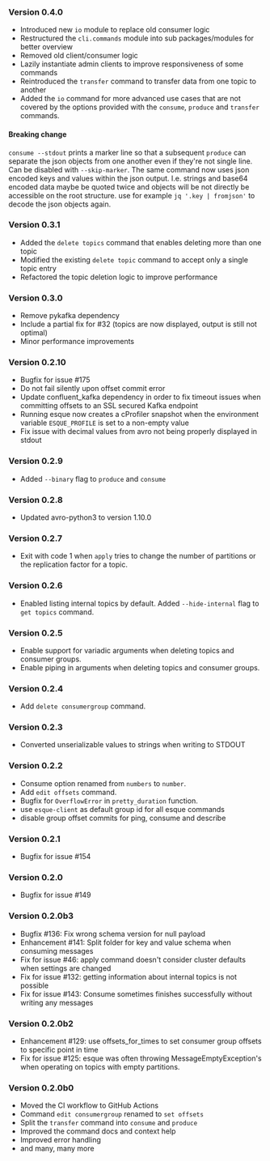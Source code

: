 ### Version 0.4.0
* Introduced new `io` module to replace old consumer logic
* Restructured the `cli.commands` module into sub packages/modules for better overview
* Removed old client/consumer logic
* Lazily instantiate admin clients to improve responsiveness of some commands
* Reintroduced the `transfer` command to transfer data from one topic to another
* Added the `io` command for more advanced use cases that are not covered by the options provided with the `consume`, 
  `produce` and `transfer` commands.

#### Breaking change
`consume --stdout` prints a marker line so that a subsequent `produce` can separate the json objects from one another 
even if they're not single line. Can be disabled with `--skip-marker`. 
The same command now uses json encoded keys and values within the json output.
I.e. strings and base64 encoded data maybe be quoted twice and objects will be not directly be accessible on the root 
structure.
use for example `jq '.key | fromjson'` to decode the json objects again.

### Version 0.3.1
* Added the `delete topics` command that enables deleting more than one topic
* Modified the existing `delete topic` command to accept only a single topic entry
* Refactored the topic deletion logic to improve performance

### Version 0.3.0
* Remove pykafka dependency
* Include a partial fix for #32 (topics are now displayed, output is still not optimal)
* Minor performance improvements

### Version 0.2.10
* Bugfix for issue #175
* Do not fail silently upon offset commit error
* Update confluent_kafka dependency in order to fix timeout issues when committing offsets to an SSL secured Kafka 
  endpoint
* Running esque now creates a cProfiler snapshot when the environment variable `ESQUE_PROFILE` is set to a non-empty 
  value
* Fix issue with decimal values from avro not being properly displayed in stdout

### Version 0.2.9
* Added `--binary` flag to `produce` and `consume`

### Version 0.2.8
* Updated avro-python3 to version 1.10.0

### Version 0.2.7
* Exit with code 1 when `apply` tries to change the number of partitions or the replication factor for a topic.

### Version 0.2.6
* Enabled listing internal topics by default. Added `--hide-internal` flag to `get topics` command.

### Version 0.2.5
* Enable support for variadic arguments when deleting topics and consumer groups.
* Enable piping in arguments when deleting topics and consumer groups.

### Version 0.2.4
* Add `delete consumergroup` command.

### Version 0.2.3
* Converted unserializable values to strings when writing to STDOUT

### Version 0.2.2
* Consume option renamed from `numbers` to `number`.
* Add `edit offsets` command.
* Bugfix for `OverflowError` in `pretty_duration` function.
* use `esque-client` as default group id for all esque commands
* disable group offset commits for ping, consume and describe

### Version 0.2.1
* Bugfix for issue #154

### Version 0.2.0
* Bugfix for issue #149

### Version 0.2.0b3
* Bugfix #136: Fix wrong schema version for null payload
* Enhancement #141: Split folder for key and value schema when consuming messages
* Fix for issue #46: apply command doesn't consider cluster defaults when settings are changed
* Fix for issue #132: getting information about internal topics is not possible
* Fix for issue #143: Consume sometimes finishes successfully without writing any messages

### Version 0.2.0b2
* Enhancement #129: use offsets_for_times to set consumer group offsets
 to specific point in time
* Fix for issue #125: esque was often throwing MessageEmptyException's when operating on topics with empty partitions.

### Version 0.2.0b0
* Moved the CI workflow to GitHub Actions
* Command `edit consumergroup` renamed to `set offsets`
* Split the `transfer` command into `consume` and `produce`
* Improved the command docs and context help
* Improved error handling
* and many, many more
